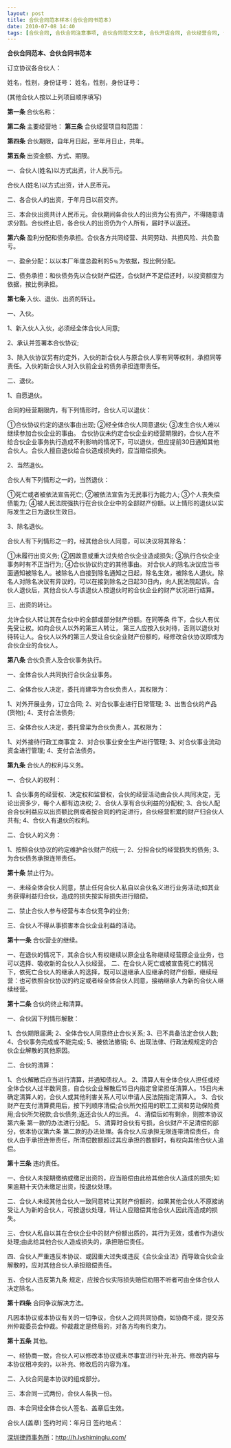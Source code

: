 ```yaml
---
layout: post
title: 合伙合同范本样本(合伙合同书范本)
date: 2010-07-08 14:40
tags: [合伙合同, 合伙合同注意事项, 合伙合同范文文本, 合伙开店合同, 合伙经营合同, 合同范本, 最新个人合伙合同, 最新公司合伙合同, 深圳合同纠纷律师]
---
```

<strong>合伙合同范本、合伙合同书范本</strong>

订立协议各合伙人：

姓名，性别，身份证号：
姓名，性别，身份证号：

(其他合伙人按以上列项目顺序填写)

<strong>第一条 </strong>合伙名称：

<strong>第二条</strong> 主要经营地：
<strong>
第三条</strong> 合伙经营项目和范围：

<strong>第四条</strong> 合伙期限，自年月日起，至年月日止，共年。

<strong>第五条</strong> 出资金额、方式、期限。

一、合伙人(姓名)以方式出资，计人民币元。

合伙人(姓名)以方式出资，计人民币元。

二、各合伙人的出资，于年月日以前交齐。

三、本合伙出资共计人民币元。合伙期间各合伙人的出资为公有资产，不得随意请求分割。合伙终止后，各合伙人的出资仍为个人所有，届时予以返还。

<strong>第六条</strong> 盈利分配和债务承担。合伙各方共同经营、共同劳动、共担风险、共负盈亏。

一、盈余分配：以以本厂年度总盈利的5﹪为依据，按比例分配。

二、债务承担：和伙债务先以合伙财产偿还，合伙财产不足偿还时，以投资额度为依据，按比例承担。

<strong>第七条 </strong>入伙、退伙、出资的转让。

一、入伙。

1、新入伙人入伙，必须经全体合伙人同意;

2、承认并签署本合伙协议;

3、除入伙协议另有约定外，入伙的新合伙人与原合伙人享有同等权利，承担同等责任。入伙的新合伙人对入伙前企业的债务承担连带责任。

二、退伙。

1、自愿退伙。

合同的经营期限内，有下列情形时，合伙人可以退伙：

①合伙协议约定的退伙事由出现;
②经全体合伙人同意退伙;
③发生合伙人难以继续参加合伙企业的事由。
合伙协议未约定合伙企业的经营期限的，合伙人在不给合伙企业事务执行造成不利影响的情况下，可以退伙，但应提前30日通知其他合伙人。合伙人擅自退伙给合伙造成损失的，应当赔偿损失。

2、当然退伙。

合伙人有下列情形之一的，当然退伙：

①死亡或者被依法宣告死亡;
②被依法宣告为无民事行为能力人;
③个人丧失偿债能力;
④被人民法院强执行在合伙企业中的全部财产份额。以上情形的退伙以实际发生之日为退伙生效日。

3、除名退伙。

合伙人有下列情形之一的，经其他合伙人同意，可以决议将其除名：

①未履行出资义务;
②因故意或重大过失给合伙企业造成损失;
③执行合伙企业事务时有不正当行为;
④合伙协议约定的其他事由。
对合伙人的除名决议应当书面通知被除名人。被除名人自接到除名通知之日起，除名生效，被除名人退伙。除名人对除名决议有异议的，可以在接到除名之日起30日内，向人民法院起诉。合伙人退伙后，其他合伙人与该退伙人按退伙时的合伙企业的财产状况进行结算。

三、出资的转让。

允许合伙人转让其在合伙中的全部或部分财产份额。在同等条 件下，合伙人有优先受让权。如向合伙人以外的第三人转让，
第三人应按入伙对待，否则以退伙对待转让人。合伙人以外的第三人受让合伙企业财产份额的，经修改合伙协议即成为合伙企业的合伙人。

<strong>第八条</strong> 合伙负责人及合伙事务执行。

一、全体合伙人共同执行合伙企业事务。

二、全体合伙人决定，委托肖建华为合伙负责人，其权限为：

1、对外开展业务，订立合同;
2、对合伙事业进行日常管理;
3、出售合伙的产品(货物);
4、支付合法债务;

三、全体合伙人决定，委托曾梁为合伙负责人，其权限为：

1、对外接待行政工商事宜
2、对合伙事业安全生产进行管理;
3、对合伙事业流动资金进行管理;
4、支付合法债务。

<strong>第九条</strong> 合伙人的权利与义务。

一、合伙人的权利：

1、合伙事务的经营权、决定权和监督权，合伙的经营活动由合伙人共同决定，无论出资多少，每个人都有边决权;
2、合伙人享有合伙利益的分配权;
3、合伙人配合合伙利益应以出资额比例或者按合同的约定进行，合伙经营积累的财产归合伙人共有;
4、合伙人有退伙的权利。

二、合伙人的义务：

1、按照合伙协议的约定维护合伙财产的统一;
2、分担合伙的经营损失的债务;
3、为合伙债务承担连带责任。

<strong>第十条</strong> 禁止行为。

一、未经全体合伙人同意，禁止任何合伙人私自以合伙名义进行业务活动;如其业务获得利益归合伙，造成的损失按实际损失进行赔偿。

二、禁止合伙人参与经营与本合伙竞争的业务;

三、合伙人不得从事损害本合伙企业利益的活动。

<strong>第十一条</strong> 合伙营业的继续。

一、在退伙的情况下，其余合伙人有权继续以原企业名称继续经营原企业业务，也可以选择、吸收新的合伙人入伙经营。
二、在合伙人死亡或被宣告死亡的情况下，依死亡合伙人的继承人的选择，既可以退继承人应继承的财产份额，继续经营：也可依照合伙协议的约定或者经全体合伙人同意，接纳继承人为新的合伙人继续经营。

<strong>第十二条 </strong>合伙的终止和清算。

一、合伙因下列情形解散：

1、合伙期限届满;
2、全体合伙人同意终止合伙关系;
3、已不具备法定合伙人数;
4、合伙事务完成或不能完成;
5、被依法撤销;
6、出现法律、行政法规规定的合伙企业解散的其他原因。

二、合伙的清算：

1、合伙解散后应当进行清算，并通知债权人。
2、清算人有全体合伙人担任或经全体合伙人过半数同意，自合伙企业解散后15日内指定曾梁担任清算人。15日内未确定清算人的，合伙人或其他利害关系人可以申请人民法院指定清算人。
3、合伙财产在支付清算费用后，按下列顺序清偿;合伙所欠招用的职工工资和劳动保险费用;合伙所欠税款;合伙债务;返还合伙人的出资。
4、清偿后如有剩余，则按本协议第六条 第一款的办法进行分配。
5、清算时合伙有亏损，合伙财产不足清偿的部分，依本协议第六条 第二款的办法处理。各合伙人应承担无限连带清偿责任，合伙人由于承担连带责任，所清偿数额超过其应承担的数额时，有权向其他合伙人追偿。

<strong>第十三条</strong> 违约责任。

一、合伙人未按期缴纳或缴足出资的，应当赔偿由此给其他合伙人造成的损失;如果逾期十天仍未缴足出资，按退伙处理。

二、合伙人未经其他合伙人一致同意转让其财产份额的，如果其他合伙人不原接纳受让人为新的合伙人，可按退伙处理，转让人应赔偿其他合伙人因此而造成的损失。

三、合伙人私自以其在合伙企业中的财产份额出质的，其行为无效，或者作为退伙处理;由此给其他合伙人造成损失的，承担赔偿责任。

四、合伙人严重违反本协议、或因重大过失或违反《合伙企业法》而导致合伙企业解散的，应对其他合伙人承担赔偿责任。

五、合伙人违反第九条 规定，应按合伙实际损失赔偿劝阻不听者可由全体合伙人决定除名。

<strong>第十四条</strong> 合同争议解决方法。

凡因本协议或本协议有关的一切争议，合伙人之间共同协商，如协商不成，提交苏州仲裁委员会仲裁。仲裁裁定是终局的，对各方均有约束力。

<strong>第十五条</strong> 其他。

一、经协商一致，合伙人可以修改本协议或未尽事宜进行补充;补充、修改内容与本协议相冲突的，以补充、修改后的内容为准。

二、入伙合同是本协议的组成部分。

三、本合同一式两份，合伙人各执一份。

四、本合同经全体合伙人签名、盖章后生效。

合伙人(盖章)
签约时间：年月日
签约地点：

<a href="http://h.lvshiminglu.com/">深圳律师事务所</a>：<a href="http://h.lvshiminglu.com/">http://h.lvshiminglu.com/</a>

